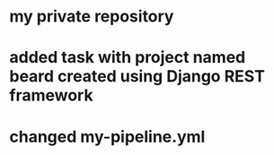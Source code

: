 # my private repository
# added task with project named beard created using Django REST framework
# changed my-pipeline.yml
